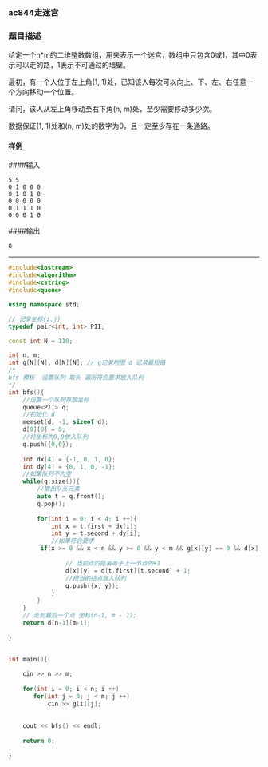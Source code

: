 ### ac844走迷宫

### 题目描述

给定一个n*m的二维整数数组，用来表示一个迷宫，数组中只包含0或1，其中0表示可以走的路，1表示不可通过的墙壁。

最初，有一个人位于左上角(1, 1)处，已知该人每次可以向上、下、左、右任意一个方向移动一个位置。

请问，该人从左上角移动至右下角(n, m)处，至少需要移动多少次。

数据保证(1, 1)处和(n, m)处的数字为0，且一定至少存在一条通路。
#### 样例

####输入
```
5 5
0 1 0 0 0
0 1 0 1 0
0 0 0 0 0
0 1 1 1 0
0 0 0 1 0
```
####输出
```
8
```

----------

```c++
#include<iostream>
#include<algorithm>
#include<cstring>
#include<queue>

using namespace std;

// 记录坐标(i,j)
typedef pair<int, int> PII;

const int N = 110;

int n, m;
int g[N][N], d[N][N]; // g记录地图 d 记录最短路
/*
bfs 模板  设置队列 取头 遍历符合要求放入队列
*/
int bfs(){
    //设置一个队列存放坐标
    queue<PII> q;
    //初始化 d 
    memset(d, -1, sizeof d);
    d[0][0] = 0;
    //将坐标为0,0放入队列
    q.push({0,0});
    
    int dx[4] = {-1, 0, 1, 0};
    int dy[4] = {0, 1, 0, -1};
    //如果队列不为空
    while(q.size()){
        //取出队头元素
        auto t = q.front();
        q.pop();
        
        for(int i = 0; i < 4; i ++){
            int x = t.first + dx[i];
            int y = t.second + dy[i];
            //如果符合要求
         if(x >= 0 && x < n && y >= 0 && y < m && g[x][y] == 0 && d[x][y] == -1){
             
                // 当前点的距离等于上一节点的+1
                d[x][y] = d[t.first][t.second] + 1;
                //把当前结点放入队列
                q.push({x, y});
            }
        }
    }
    // 走到最后一个点 坐标(n-1, m - 1);
    return d[n-1][m-1];
    
}


int main(){
 
    cin >> n >> m;
    
    for(int i = 0; i < n; i ++)
       for(int j = 0; j < m; j ++)
           cin >> g[i][j];
           
    
    cout << bfs() << endl;
    
    return 0;
    
}
```